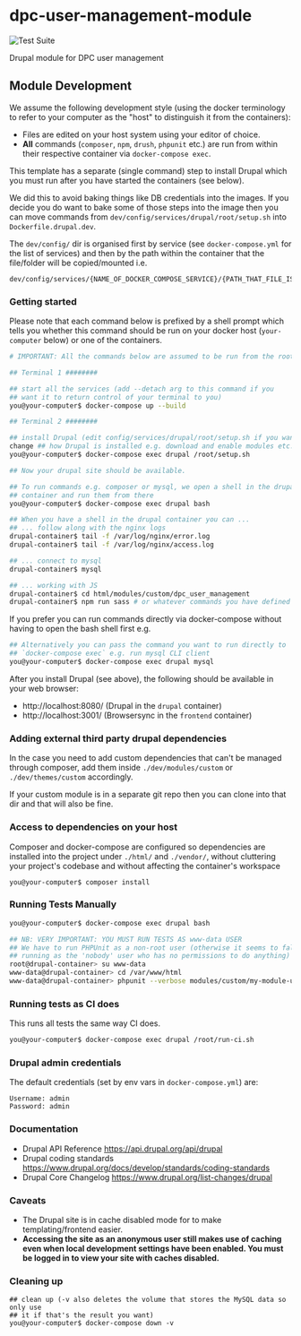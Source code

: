 # dpc-user-management-module

![Test Suite](https://github.com/ackama/dpc-user-management-module/workflows/Test%20Suite/badge.svg)

Drupal module for DPC user management

## Module Development

We assume the following development style (using the docker terminology to
refer to your computer as the "host" to distinguish it from the containers):

* Files are edited on your host system using your editor of choice.
* **All** commands (`composer`, `npm`, `drush`, `phpunit` etc.) are run from
  within their respective container via `docker-compose exec`.

This template has a separate (single command) step to install Drupal which
you must run after you have started the containers (see below).

We did this to avoid baking things like DB credentials into the images. If you
decide you do want to bake some of those steps into the image then you can move
commands from `dev/config/services/drupal/root/setup.sh` into `Dockerfile.drupal.dev`.

The `dev/config/` dir is organised first by service (see `docker-compose.yml` for
the list of services) and then by the path within the container that the
file/folder will be copied/mounted i.e.

```
dev/config/services/{NAME_OF_DOCKER_COMPOSE_SERVICE}/{PATH_THAT_FILE_IS_COPIED_OR_MOUNTED_IN_THE_SERVICE}
```

### Getting started

Please note that each command below is prefixed by a shell prompt which tells
you whether this command should be run on your docker host (`your-computer`
below) or one of the containers.

```sh
# IMPORTANT: All the commands below are assumed to be run from the root directory

## Terminal 1 ########

## start all the services (add --detach arg to this command if you
## want it to return control of your terminal to you)
you@your-computer$ docker-compose up --build

## Terminal 2 ########

## install Drupal (edit config/services/drupal/root/setup.sh if you want to
change ## how Drupal is installed e.g. download and enable modules etc.)
you@your-computer$ docker-compose exec drupal /root/setup.sh

## Now your drupal site should be available.

## To run commands e.g. composer or mysql, we open a shell in the drupal
## container and run them from there
you@your-computer$ docker-compose exec drupal bash

## When you have a shell in the drupal container you can ...
## ... follow along with the nginx logs
drupal-container$ tail -f /var/log/nginx/error.log
drupal-container$ tail -f /var/log/nginx/access.log

## ... connect to mysql
drupal-container$ mysql

## ... working with JS
drupal-container$ cd html/modules/custom/dpc_user_management
drupal-container$ npm run sass # or whatever commands you have defined in npm
```

If you prefer you can run commands directly via docker-compose without having to open the bash shell first e.g.

```sh
## Alternatively you can pass the command you want to run directly to
## `docker-compose exec` e.g. run mysql CLI client
you@your-computer$ docker-compose exec drupal mysql
```

After you install Drupal (see above), the following should be available in your web browser:

* http://localhost:8080/ (Drupal in the `drupal` container)
* http://localhost:3001/ (Browsersync in the `frontend` container)

### Adding external third party drupal dependencies

In the case you need to add custom dependencies that can't be managed through composer,
add them inside `./dev/modules/custom` or `./dev/themes/custom` accordingly.

If your custom module is in a separate git repo then you can clone into that dir and that will also be fine.

### Access to dependencies on your host

Composer and docker-compose are configured so dependencies are installed into the project
under `./html/` and `./vendor/`, without cluttering your project's codebase and without affecting
the container's workspace

```shell script
you@your-computer$ composer install
```

### Running Tests Manually

```sh
you@your-computer$ docker-compose exec drupal bash

## NB: VERY IMPORTANT: YOU MUST RUN TESTS AS www-data USER
## We have to run PHPUnit as a non-root user (otherwise it seems to fall back to
## running as the 'nobody' user who has no permissions to do anything)
root@drupal-container> su www-data
www-data@drupal-container> cd /var/www/html
www-data@drupal-container> phpunit --verbose modules/custom/my-module-under-development/
```

### Running tests as CI does

This runs all tests the same way CI does.

```sh
you@your-computer$ docker-compose exec drupal /root/run-ci.sh
```

### Drupal admin credentials

The default credentials (set by env vars in `docker-compose.yml`) are:

    Username: admin
    Password: admin

### Documentation

* Drupal API Reference https://api.drupal.org/api/drupal
* Drupal coding standards https://www.drupal.org/docs/develop/standards/coding-standards
* Drupal Core Changelog https://www.drupal.org/list-changes/drupal

### Caveats

* The Drupal site is in cache disabled mode for to make templating/frontend
  easier.
* **Accessing the site as an anonymous user still makes use of caching
  even when local development settings have been enabled. You must be logged in
  to view your site with caches disabled.**

### Cleaning up

```
## clean up (-v also deletes the volume that stores the MySQL data so only use
## it if that's the result you want)
you@your-computer$ docker-compose down -v
```
